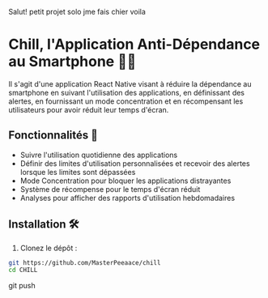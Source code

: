 Salut! 
petit projet solo jme fais chier voila

# Chill, l'Application Anti-Dépendance au Smartphone 📱🔥 

Il s'agit d'une application React Native visant à réduire la dépendance au smartphone en suivant l'utilisation des applications, en définissant des alertes, en fournissant un mode concentration et en récompensant les utilisateurs pour avoir réduit leur temps d'écran.

## Fonctionnalités 🚀

- Suivre l'utilisation quotidienne des applications
- Définir des limites d'utilisation personnalisées et recevoir des alertes lorsque les limites sont dépassées
- Mode Concentration pour bloquer les applications distrayantes
- Système de récompense pour le temps d'écran réduit
- Analyses pour afficher des rapports d'utilisation hebdomadaires

## Installation 🛠️

1. Clonez le dépôt :

```bash
git https://github.com/MasterPeeaace/chill
cd CHILL

```
git push


